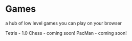 # Games
a hub of low level games you can play on your browser 

Tetris - 1.0
Chess - coming soon!
PacMan - coming soon!

